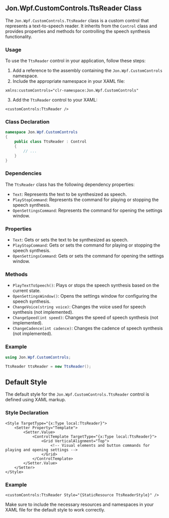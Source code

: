 ﻿## Jon.Wpf.CustomControls.TtsReader Class

The `Jon.Wpf.CustomControls.TtsReader` class is a custom control that represents a text-to-speech reader. It inherits from the `Control` class and provides properties and methods for controlling the speech synthesis functionality.

### Usage

To use the `TtsReader` control in your application, follow these steps:

1. Add a reference to the assembly containing the `Jon.Wpf.CustomControls` namespace.
2. Include the appropriate namespace in your XAML file:

```xaml
xmlns:customControls="clr-namespace:Jon.Wpf.CustomControls"
```

3. Add the `TtsReader` control to your XAML:

```xaml
<customControls:TtsReader />
```

### Class Declaration

```csharp
namespace Jon.Wpf.CustomControls
{
    public class TtsReader : Control
    {
        // ...
    }
}
```

### Dependencies

The `TtsReader` class has the following dependency properties:

- `Text`: Represents the text to be synthesized as speech.
- `PlayStopCommand`: Represents the command for playing or stopping the speech synthesis.
- `OpenSettingsCommand`: Represents the command for opening the settings window.

### Properties

- `Text`: Gets or sets the text to be synthesized as speech.
- `PlayStopCommand`: Gets or sets the command for playing or stopping the speech synthesis.
- `OpenSettingsCommand`: Gets or sets the command for opening the settings window.

### Methods

- `PlayTextToSpeech()`: Plays or stops the speech synthesis based on the current state.
- `OpenSettingsWindow()`: Opens the settings window for configuring the speech synthesis.
- `ChangeVoice(string voice)`: Changes the voice used for speech synthesis (not implemented).
- `ChangeSpeed(int speed)`: Changes the speed of speech synthesis (not implemented).
- `ChangeCadence(int cadence)`: Changes the cadence of speech synthesis (not implemented).

### Example

```csharp
using Jon.Wpf.CustomControls;

TtsReader ttsReader = new TtsReader();
```

## Default Style

The default style for the `Jon.Wpf.CustomControls.TtsReader` control is defined using XAML markup.

### Style Declaration

```xaml
<Style TargetType="{x:Type local:TtsReader}">
    <Setter Property="Template">
        <Setter.Value>
            <ControlTemplate TargetType="{x:Type local:TtsReader}">
                <Grid VerticalAlignment="Top">
                    <!-- Visual elements and button commands for playing and opening settings -->
                </Grid>
            </ControlTemplate>
        </Setter.Value>
    </Setter>
</Style>
```

### Example

```xaml
<customControls:TtsReader Style="{StaticResource TtsReaderStyle}" />
```

Make sure to include the necessary resources and namespaces in your XAML file for the default style to work correctly.
